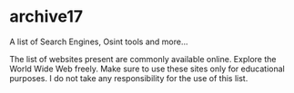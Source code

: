 # archive17
A list of Search Engines, Osint tools and more...




The list of websites present are commonly available online. Explore the World Wide Web freely. Make sure to use these sites only for educational purposes. I do not take any responsibility for the use of this list.

